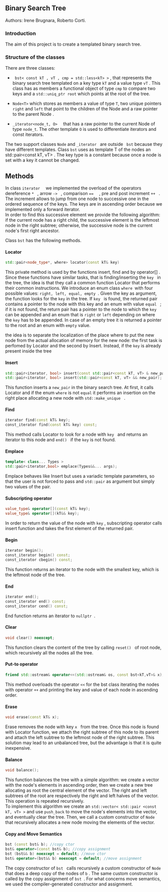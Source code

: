 ## Binary Search Tree

Authors: Irene Brugnara, Roberto Corti.

### Introduction 

The aim of this project is to create a templated binary search tree. 



### Structure of the classes

There are three classes: 

* ``` bst< const kT , vT , cmp = std::less<kT> >``` , that represents the binary search tree templated on a key type ```kT``` and a value type ```vT``` . This class has as members a functional object of type ```cmp``` to compare two keys and a ```std::uniq_ptr root``` which points at the root of the tree. 

* ``` Node<T> ``` which stores as members a value of type ```T```, two unique pointers  ```right``` and ```left``` that point to the children of the Node and a raw pointer to the parent Node .

* ```_iterator<node_t, O>  ```  that has a raw pointer to the current Node of type ```node_t```. The other template ```O``` is used to differentiate iterators and const iterators.  

The two support classes ``` Node ``` and  ```_iterator ``` are outside  ``` bst``` because they have different templates.  Class ```bst``` uses as template T of the nodes an std::pair<const kT, vT> . The key type is a constant because once a node is set with a key it cannot be changed. 



## Methods

In class ```iterator  ``` we implemented the overload of the operators  dereference  ```* ``` , arrow  ```-> ``` , comparison  ```==  ``` , pre and post increment  ```++ ``` .  
The increment allows to jump from one node to successive one in the ordered sequence of the keys. The keys are in ascending order because we implemented only a forward iterator.  
In order to find this successive element we provide the following algorithm: if the current node has a right child, the successive element is the leftmost node in the right subtree; otherwise, the successive node is the current node's first right ancestor.

Class ``bst``  has the following methods. 

#### Locator

```c++
std::pair<node_type*, where> locator(const kT& key)
```

This private method is used by the functions insert, find and by operator[] . Since these functions have similar tasks, that is finding/inserting the ```key ``` in the tree, the idea is that they call a common function Locator that performs their common instructions. We introduce an enum class `` where  ``with four possible values: ```right, left, equal, empty ```.  Given the key as argument, the function looks for the ``key`` in the tree. If ``key `` is found, the returned pair contains a pointer to the node with this key and an enum with value ```equal ``` ; if it is not found, the return pair has a pointer to the node to which the ```key``` can be appended and an enum that is ```right``` or ```left``` depending on where the ```key``` has to be appended. In case of an empty tree it is returned a pointer to the root and an enum with ```empty``` value. 





the idea is to separate the localization of the place where to put the new node from the actual allocation of memory for the new node: the first task is perfomed by Locator and the second by Insert.  Instead, if the ``key`` is already present inside the tree  



#### Insert

```c++ 
std::pair<iterator, bool> insert(const std::pair<const kT, vT> & new_pair);
std::pair<iterator, bool> insert(std::pair<const kT, vT> && new_pair);
```

This function inserts a ```new_pair``` in the binary search tree. At first, it calls Locator and if the enum ```where```  is not ```equal``` it performs an insertion on the right place allocating a new node with ```std::make_unique ``` . 

#### Find 

 ```c++
iterator find(const kT& key);
const_iterator find(const kT& key) const;
 ```

This method calls Locator to look for a node with ```key ``` and returns an iterator to this node and ```end() ```  if the ```key``` is not found. 

#### Emplace 

``` c++
template< class... Types >
std::pair<iterator,bool> emplace(Types&&... args);
```

Emplace behaves like Insert but uses a variadic template parameters, so that the user is not forced to pass and ```std::pair``` as argument but simply two values of the pair.

#### Subscripting operator

```c++
value_type& operator[](const kT& key);
value_type& operator[](kT&& key);
```

In order to return the value of the node with ```key``` , subscripting operator calls insert function and takes the first element of the returned pair.

#### Begin

```c++
iterator begin();
const_iterator begin() const;
const_iterator cbegin() const;
```

This function returns an iterator to the node with the smallest key, which is the leftmost node of the tree.

#### End 

```c++
iterator end();
const_iterator end() const;
const_iterator cend() const;
```

End function returns an iterator to  ``nullptr ``.

#### Clear

```c++
void clear() noexcept;
```

This function clears the content of the tree by calling ```reset() ``` of root node, which recursively all the nodes all the tree. 

#### Put-to operator

```c++
friend std::ostream& operator<<(std::ostream& os, const bst<kT,vT>& x);
```

This method overloads the operator ``<<`` for the bst class iterating the nodes with operator ```++``` and printing the key and value of each node in ascending order.

#### Erase

```c++
void erase(const kT& x);
```

Erase removes the node with key ```x ``` from the tree. Once this node is found with Locator function, we attach the right subtree of this node to its parent and attach the left subtree to the leftmost node of the right subtree. This solution may lead to an unbalanced tree, but the advantage is that it is quite inexpensive. 

#### Balance

```c++
void balance();
```

This function balances the tree with a simple algorithm: we create a vector with the node's elements in ascending order, then we create a new tree allocating as root the central element of the vector. The right and left subtrees of the root are respectively the right and left halves of the vector. This operation is repeated recursively.   
To implement this algorithm we create an ```std::vector< std::pair <const kT, vT> >``` and use ```push_back``` to move the node's elements into the vector, and eventually clear the tree. Then, we call a custom constructor of ```Node``` that recursively allocates a new node moving the elements of the vector. 

#### Copy and Move Semantics

```c++
bst (const bst& b); //copy ctor
bst& operator=(const bst& b); //copy assignment
bst (bst&& b) noexcept = default; //move ctor
bst& operator=(bst&& b) noexcept = default; //move assignment
```

The copy constructor of ```bst ``` calls recursively a custom constructor of  ```Node ```  that does a deep copy of the nodes of ```b``` . The same custom constructor is called by the copy assignment of  ```bst ```. For what concerns move semantics, we used the compiler-generated constructor and assignment.  